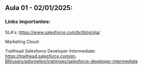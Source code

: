 ## Aula 01 - 02/01/2025:

### Links importantes:

SLA's: https://www.salesforce.com/br/blog/sla/

Marketing Cloud: 

Trailhead Salesforce Developer Intermediate: https://trailhead.salesforce.com/pt-BR/users/adornelles/trailmixes/salesforce-developer-intermediate